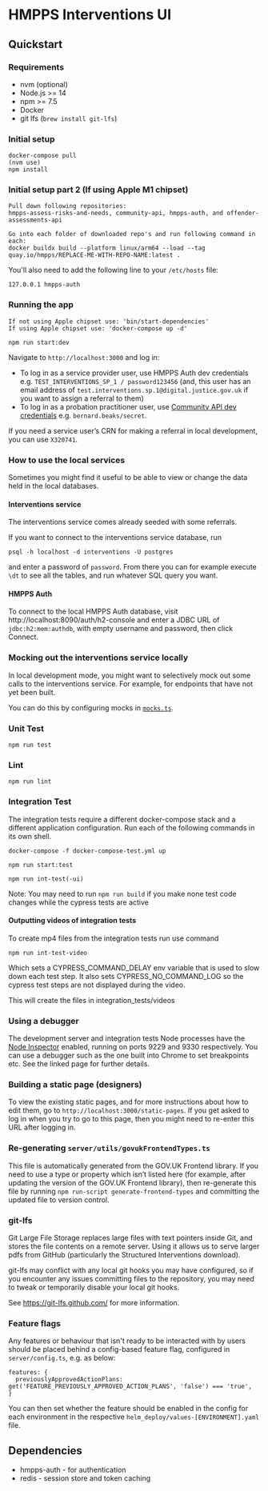 # HMPPS Interventions UI

## Quickstart

### Requirements

- nvm (optional)
- Node.js >= 14
- npm >= 7.5
- Docker
- git lfs (`brew install git-lfs`)

### Initial setup

```
docker-compose pull
(nvm use)
npm install
```

### Initial setup part 2 (If using Apple M1 chipset)

```
Pull down following repositories:
hmpps-assess-risks-and-needs, community-api, hmpps-auth, and offender-assessments-api

Go into each folder of downloaded repo's and run following command in each:
docker buildx build --platform linux/arm64 --load --tag quay.io/hmpps/REPLACE-ME-WITH-REPO-NAME:latest .
```

You'll also need to add the following line to your `/etc/hosts` file:

```
127.0.0.1 hmpps-auth
```

### Running the app

```
If not using Apple chipset use: 'bin/start-dependencies'
If using Apple chipset use: 'docker-compose up -d'

npm run start:dev
```


Navigate to `http://localhost:3000` and log in:

- To log in as a service provider user, use HMPPS Auth dev credentials e.g. `TEST_INTERVENTIONS_SP_1 / password123456` (and, this user has an email address of `test.interventions.sp.1@digital.justice.gov.uk` if you want to assign a referral to them)
- To log in as a probation practitioner user, use [Community API dev credentials](https://github.com/ministryofjustice/community-api/blob/main/src/main/resources/schema.ldif) e.g. `bernard.beaks/secret`.

If you need a service user’s CRN for making a referral in local development, you can use `X320741`.

### How to use the local services

Sometimes you might find it useful to be able to view or change the data held in the local databases.

#### Interventions service

The interventions service comes already seeded with some referrals.

If you want to connect to the interventions service database, run

```
psql -h localhost -d interventions -U postgres
```

and enter a password of `password`. From there you can for example execute `\dt` to see all the tables, and run whatever SQL query you want.

#### HMPPS Auth

To connect to the local HMPPS Auth database, visit http://localhost:8090/auth/h2-console and enter a JDBC URL of `jdbc:h2:mem:authdb`, with empty username and password, then click Connect.

### Mocking out the interventions service locally

In local development mode, you might want to selectively mock out some calls to the
interventions service. For example, for endpoints that have not yet been built.

You can do this by configuring mocks in [`mocks.ts`](mocks.ts).

### Unit Test

`npm run test`

### Lint

`npm run lint`

### Integration Test

The integration tests require a different docker-compose stack and a different application configuration. Run each of the following commands in its own shell.

`docker-compose -f docker-compose-test.yml up`

`npm run start:test`

`npm run int-test(-ui)`

Note: You may need to run `npm run build` if you make none test code changes while the cypress tests are active

#### Outputting videos of integration tests

To create mp4 files from the integration tests run use command

`npm run int-test-video`

Which sets a CYPRESS_COMMAND_DELAY env variable that is used to slow down each test step.
It also sets CYPRESS_NO_COMMAND_LOG so the cypress test steps are not displayed during the video.

This will create the files in integration_tests/videos

### Using a debugger

The development server and integration tests Node processes have the [Node Inspector](https://nodejs.org/en/docs/guides/debugging-getting-started/#enabling-remote-debugging-scenarios) enabled, running on ports 9229 and 9330 respectively. You can use a debugger such as the one built into Chrome to set breakpoints etc. See the linked page for further details.

### Building a static page (designers)

To view the existing static pages, and for more instructions about how to edit them, go to `http://localhost:3000/static-pages`. If you get asked to log in when you try to go to this page, then you might need to re-enter this URL after logging in.

### Re-generating `server/utils/govukFrontendTypes.ts`

This file is automatically generated from the GOV.UK Frontend library. If you need to use a type or property which isn’t listed here (for example, after updating the version of the GOV.UK Frontend library), then re-generate this file by running `npm run-script generate-frontend-types` and committing the updated file to version control.

### git-lfs

Git Large File Storage replaces large files with text pointers inside Git, and stores the file contents on a remote server. Using it allows us to serve larger pdfs from GitHub (particularly the Structured Interventions download).

git-lfs may conflict with any local git hooks you may have configured, so if you encounter any issues committing files to the repository, you may need to tweak or temporarily disable your local git hooks.

See https://git-lfs.github.com/ for more information.

### Feature flags

Any features or behaviour that isn't ready to be interacted with by users should be placed behind a config-based feature flag, configured in `server/config.ts`, e.g. as below:
```
features: {
  previouslyApprovedActionPlans: get('FEATURE_PREVIOUSLY_APPROVED_ACTION_PLANS', 'false') === 'true',
}
```

You can then set whether the feature should be enabled in the config for each environment in the respective `helm_deploy/values-[ENVIRONMENT].yaml` file.

## Dependencies

- hmpps-auth - for authentication
- redis - session store and token caching
